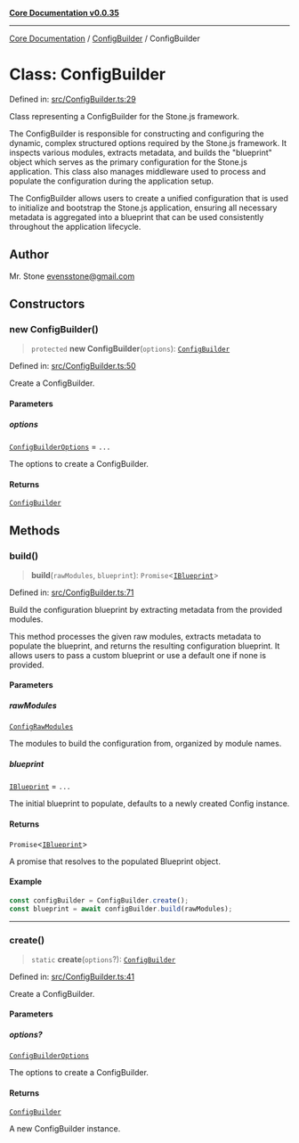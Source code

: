 [**Core Documentation v0.0.35**](../../README.md)

***

[Core Documentation](../../modules.md) / [ConfigBuilder](../README.md) / ConfigBuilder

# Class: ConfigBuilder

Defined in: [src/ConfigBuilder.ts:29](https://github.com/stonemjs/core/blob/c9d95b58ccfb8efcaba0bed7bbf19084836cc28d/src/ConfigBuilder.ts#L29)

Class representing a ConfigBuilder for the Stone.js framework.

The ConfigBuilder is responsible for constructing and configuring the dynamic, complex structured options required by the Stone.js framework.
It inspects various modules, extracts metadata, and builds the "blueprint" object which serves as the primary configuration for the Stone.js application.
This class also manages middleware used to process and populate the configuration during the application setup.

The ConfigBuilder allows users to create a unified configuration that is used to initialize and bootstrap the Stone.js application,
ensuring all necessary metadata is aggregated into a blueprint that can be used consistently throughout the application lifecycle.

## Author

Mr. Stone <evensstone@gmail.com>

## Constructors

### new ConfigBuilder()

> `protected` **new ConfigBuilder**(`options`): [`ConfigBuilder`](ConfigBuilder.md)

Defined in: [src/ConfigBuilder.ts:50](https://github.com/stonemjs/core/blob/c9d95b58ccfb8efcaba0bed7bbf19084836cc28d/src/ConfigBuilder.ts#L50)

Create a ConfigBuilder.

#### Parameters

##### options

[`ConfigBuilderOptions`](../interfaces/ConfigBuilderOptions.md) = `...`

The options to create a ConfigBuilder.

#### Returns

[`ConfigBuilder`](ConfigBuilder.md)

## Methods

### build()

> **build**(`rawModules`, `blueprint`): `Promise`\<[`IBlueprint`](../../definitions/type-aliases/IBlueprint.md)\>

Defined in: [src/ConfigBuilder.ts:71](https://github.com/stonemjs/core/blob/c9d95b58ccfb8efcaba0bed7bbf19084836cc28d/src/ConfigBuilder.ts#L71)

Build the configuration blueprint by extracting metadata from the provided modules.

This method processes the given raw modules, extracts metadata to populate the blueprint,
and returns the resulting configuration blueprint. It allows users to pass a custom blueprint
or use a default one if none is provided.

#### Parameters

##### rawModules

[`ConfigRawModules`](../../definitions/type-aliases/ConfigRawModules.md)

The modules to build the configuration from, organized by module names.

##### blueprint

[`IBlueprint`](../../definitions/type-aliases/IBlueprint.md) = `...`

The initial blueprint to populate, defaults to a newly created Config instance.

#### Returns

`Promise`\<[`IBlueprint`](../../definitions/type-aliases/IBlueprint.md)\>

A promise that resolves to the populated Blueprint object.

#### Example

```typescript
const configBuilder = ConfigBuilder.create();
const blueprint = await configBuilder.build(rawModules);
```

***

### create()

> `static` **create**(`options`?): [`ConfigBuilder`](ConfigBuilder.md)

Defined in: [src/ConfigBuilder.ts:41](https://github.com/stonemjs/core/blob/c9d95b58ccfb8efcaba0bed7bbf19084836cc28d/src/ConfigBuilder.ts#L41)

Create a ConfigBuilder.

#### Parameters

##### options?

[`ConfigBuilderOptions`](../interfaces/ConfigBuilderOptions.md)

The options to create a ConfigBuilder.

#### Returns

[`ConfigBuilder`](ConfigBuilder.md)

A new ConfigBuilder instance.
